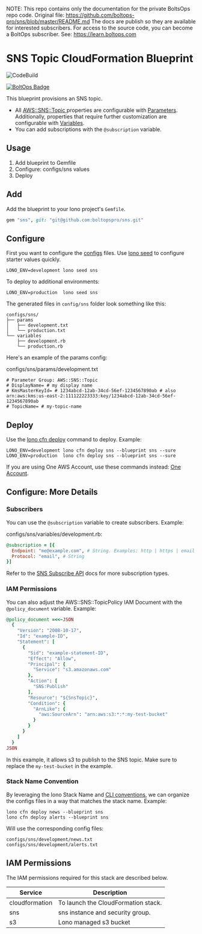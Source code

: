 <!-- note marker start -->
NOTE: This repo contains only the documentation for the private BoltsOps repo code.
Original file: https://github.com/boltops-pro/sns/blob/master/README.md
The docs are publish so they are available for interested subscribers.
For access to the source code, you can become a BoltOps subscriber.
See: https://learn.boltops.com

<!-- note marker end -->

# SNS Topic CloudFormation Blueprint

![CodeBuild](https://codebuild.us-west-2.amazonaws.com/badges?uuid=eyJlbmNyeXB0ZWREYXRhIjoiaENwN1g3enJDTVQzMnB1elRTK0tKSW4yaEZCd0hGLzZ5YSt5N1hGQlNvUUNKRHhYd29JRWNlRzhqblNSa0ltMmdhcUlYLzN4N2dHU1RQdHhRZDBycitZPSIsIml2UGFyYW1ldGVyU3BlYyI6Ilk0d2VSbTFXVDh3QWtIa0QiLCJtYXRlcmlhbFNldFNlcmlhbCI6MX0%3D&branch=master)

[![BoltOps Badge](https://img.boltops.com/boltops/badges/boltops-badge.png)](https://www.boltops.com)

This blueprint provisions an SNS topic.

* All [AWS::SNS::Topic
](https://docs.aws.amazon.com/AWSCloudFormation/latest/UserGuide/aws-properties-sns-topic.html) properties are configurable with [Parameters](https://lono.cloud/docs/configs/params/). Additionally, properties that require further customization are configurable with [Variables](https://lono.cloud/docs/configs/shared-variables/).
* You can add subscriptions with the `@subscription` variable.

## Usage

1. Add blueprint to Gemfile
2. Configure: configs/sns values
3. Deploy

## Add

Add the blueprint to your lono project's `Gemfile`.

```ruby
gem "sns", git: "git@github.com:boltopspro/sns.git"
```

## Configure

First you want to configure the [configs](https://lono.cloud/docs/core/configs/) files. Use [lono seed](https://lono.cloud/reference/lono-seed/) to configure starter values quickly.

    LONO_ENV=development lono seed sns

To deploy to additional environments:

    LONO_ENV=production  lono seed sns

The generated files in `config/sns` folder look something like this:

    configs/sns/
    ├── params
    │   ├── development.txt
    │   └── production.txt
    └── variables
        ├── development.rb
        └── production.rb

Here's an example of the params config:

configs/sns/params/development.txt

    # Parameter Group: AWS::SNS::Topic
    # DisplayName= # my display name
    # KmsMasterKeyId= # 1234abcd-12ab-34cd-56ef-1234567890ab # also arn:aws:kms:us-east-2:111122223333:key/1234abcd-12ab-34cd-56ef-1234567890ab
    # TopicName= # my-topic-name

## Deploy

Use the [lono cfn deploy](http://lono.cloud/reference/lono-cfn-deploy/) command to deploy. Example:

    LONO_ENV=development lono cfn deploy sns --blueprint sns --sure
    LONO_ENV=production  lono cfn deploy sns --blueprint sns --sure

If you are using One AWS Account, use these commands instead: [One Account](docs/one-account.md).

## Configure: More Details

### Subscribers

You can use the `@subscription` variable to create subscribers. Example:

configs/sns/variables/development.rb:

```ruby
@subscription = [{
  Endpoint: "me@example.com", # String. Examples: http | https | email | email | sms | sqs | application | lambda
  Protocol: "email", # String
}]
```

Refer to the [SNS Subscribe API](https://docs.aws.amazon.com/sns/latest/api/API_Subscribe.html) docs for more subscription types.

### IAM Permissions

You can also adjust the AWS::SNS::TopicPolicy IAM Document with the `@policy_document` variable. Example:

```ruby
@policy_document =<<~JSON
  {
    "Version": "2008-10-17",
    "Id": "example-ID",
    "Statement": [
      {
        "Sid": "example-statement-ID",
        "Effect": "Allow",
        "Principal": {
          "Service": "s3.amazonaws.com"
        },
        "Action": [
          "SNS:Publish"
        ],
        "Resource": "${SnsTopic}",
        "Condition": {
          "ArnLike": {
            "aws:SourceArn": "arn:aws:s3:*:*:my-test-bucket"
          }
        }
      }
    ]
  }
JSON
```

In this example, it allows s3 to publish to the SNS topic. Make sure to replace the `my-test-bucket` in the example.

### Stack Name Convention

By leveraging the lono Stack Name and [CLI conventions](https://lono.cloud/docs/conventions/cli/), we can organize the configs files in a way that matches the stack name. Example:

    lono cfn deploy news --blueprint sns
    lono cfn deploy alerts --blueprint sns

Will use the corresponding config files:

    configs/sns/development/news.txt
    configs/sns/development/alerts.txt

## IAM Permissions

The IAM permissions required for this stack are described below.

Service | Description
--- | ---
cloudformation | To launch the CloudFormation stack.
sns | sns instance and security group.
s3 | Lono managed s3 bucket
